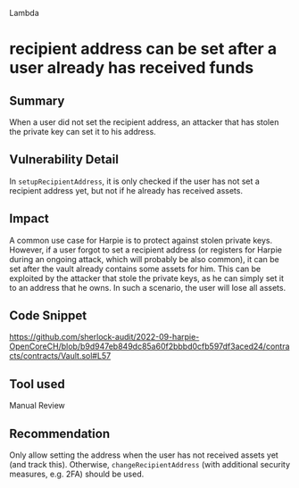 Lambda
# recipient address can be set after a user already has received funds

## Summary
When a user did not set the recipient address, an attacker that has stolen the private key can set it to his address.

## Vulnerability Detail
In `setupRecipientAddress`, it is only checked if the user has not set a recipient address yet, but not if he already has received assets.

## Impact
A common use case for Harpie is to protect against stolen private keys. However, if a user forgot to set a recipient address (or registers for Harpie during an ongoing attack, which will probably be also common), it can be set after the vault already contains some assets for him. This can be exploited by the attacker that stole the private keys, as he can simply set it to an address that he owns. In such a scenario, the user will lose all assets.

## Code Snippet
https://github.com/sherlock-audit/2022-09-harpie-OpenCoreCH/blob/b9d947eb849dc85a60f2bbbd0cfb597df3aced24/contracts/contracts/Vault.sol#L57

## Tool used

Manual Review

## Recommendation
Only allow setting the address when the user has not received assets yet (and track this). Otherwise, `changeRecipientAddress` (with additional security measures, e.g. 2FA) should be used.